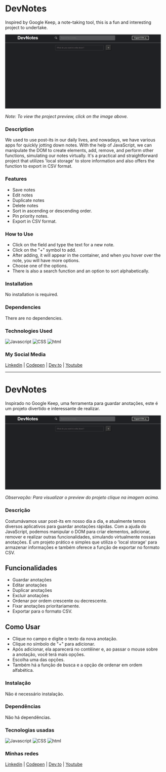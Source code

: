 # DevNotes
Inspired by Google Keep, a note-taking tool, this is a fun and interesting project to undertake.

[![Project Preview](./24_DevNotes.gif "Click to access the Project preview.")](https://gleristoncastro.com.br/portfolio/github/preview/javascript_projects/24_DevNotes/)

_Note: To view the project preview, click on the image above._

### Description
We used to use post-its in our daily lives, and nowadays, we have various apps for quickly jotting down notes. With the help of JavaScript, we can manipulate the DOM to create elements, add, remove, and perform other functions, simulating our notes virtually. It's a practical and straightforward project that utilizes 'local storage' to store information and also offers the function to export in CSV format.

### Features
- Save notes
- Edit notes
- Duplicate notes
- Delete notes
- Sort in ascending or descending order.
- Pin priority notes.
- Export in CSV format.

### How to Use
- Click on the field and type the text for a new note.
- Click on the "+" symbol to add.
- After adding, it will appear in the container, and when you hover over the note, you will have more options.
- Choose one of the options.
- There is also a search function and an option to sort alphabetically.

### Installation
No installation is required.

### Dependencies
There are no dependencies.

### Technologies Used
![Javascript](https://gleristoncastro.com.br//portfolio/github/preview/globalImages/javascript.svg)
![CSS](https://gleristoncastro.com.br/portfolio/github/preview/globalImages/css3.svg)
![html](https://gleristoncastro.com.br/portfolio/github/preview/globalImages/html5.svg)

### My Social Media
[Linkedin](https://www.linkedin.com/in/gleriston/) | [Codepen](https://codepen.io/GleristonCastro) | [Dev.to](https://dev.to/gleristoncastro) | [Youtube](https://www.youtube.com/@GleristonCastro)
______________________

# DevNotes
Inspirado no Google Keep, uma ferramenta para guardar anotações, este é um projeto divertido e interessante de realizar.

[![Preview do projeto](./24_DevNotes.gif "Clique para acessar o preview do Projeto")](https://gleristoncastro.com.br/portfolio/github/preview/javascript_projects/24_DevNotes/)


_Observação: Para visualizar o preview do projeto clique na imagem acima._


### Descrição
Costumávamos usar post-its em nosso dia a dia, e atualmente temos diversos aplicativos para guardar anotações rápidas. Com a ajuda do JavaScript, podemos manipular o DOM para criar elementos, adicionar, remover e realizar outras funcionalidades, simulando virtualmente nossas anotações. É um projeto prático e simples que utiliza o 'local storage' para armazenar informações e também oferece a função de exportar no formato CSV.

## Funcionalidades
- Guardar anotações
- Editar anotações
- Duplicar anotações
- Excluir anotações
- Ordenar por ordem crescente ou decrescente.
- Fixar anotações prioritariamente.
- Exportar para o formato CSV.

## Como Usar
- Clique no campo e digite o texto da nova anotação.
- Clique no símbolo de "+" para adicionar.
- Após adicionar, ela aparecerá no contêiner e, ao passar o mouse sobre a anotação, você terá mais opções.
- Escolha uma das opções.
- Também há a função de busca e a opção de ordenar em ordem alfabética.

### Instalação
Não é necessário instalação.

### Dependências
Não há dependências.

### Tecnologias usadas
![Javascript](https://gleristoncastro.com.br//portfolio/github/preview/globalImages/javascript.svg)
![CSS](https://gleristoncastro.com.br/portfolio/github/preview/globalImages/css3.svg)
![html](https://gleristoncastro.com.br/portfolio/github/preview/globalImages/html5.svg)

### Minhas redes
[Linkedin](https://www.linkedin.com/in/gleriston/) | [Codepen](https://codepen.io/GleristonCastro) | [Dev.to](https://dev.to/gleristoncastro) | [Youtube](https://www.youtube.com/@GleristonCastro)